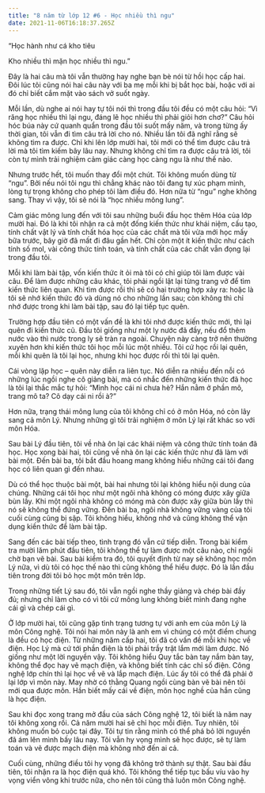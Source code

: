 ```yaml
---
title: "8 năm từ lớp 12 #6 - Học nhiều thì ngu"
date: 2021-11-06T16:18:37.265Z
---
```


“Học hành như cá kho tiêu

Kho nhiều thì mặn học nhiều thì ngu.”

Đây là hai câu mà tôi vẫn thường hay nghe bạn bè nói từ hồi học cấp hai. Đôi lúc tôi cũng nói hai câu này với ba mẹ mỗi khi bị bắt học bài, hoặc với ai đó chỉ biết cắm mặt vào sách vở suốt ngày.

Mỗi lần, dù nghe ai nói hay tự tôi nói thì trong đầu tôi đều có một câu hỏi: “Vì răng học nhiều thì lại ngu, đáng lẽ học nhiều thì phải giỏi hơn chơ?” Câu hỏi hóc búa này cứ quanh quẩn trong đầu tôi suốt mấy năm, và trong từng ấy thời gian, tôi vẫn đi tìm câu trả lời cho nó. Nhiều lần tôi đã nghĩ rằng sẽ không tìm ra được. Chỉ khi lên lớp mười hai, tôi mới có thể tìm được câu trả lời mà tôi tìm kiếm bây lâu nay. Nhưng không chỉ tìm ra được câu trả lời, tôi còn tự mình trải nghiệm cảm giác càng học càng ngu là như thế nào.

Nhưng trước hết, tôi muốn thay đổi một chút. Tôi không muốn dùng từ “ngu”. Bởi nếu nói tôi ngu thì chẳng khác nào tôi đang tự xúc phạm mình, lòng tự trọng không cho phép tôi làm điều đó. Hơn nữa từ “ngu” nghe không sang. Thay vì vậy, tôi sẽ nói là “học nhiều mông lung”.

Cảm giác mông lung đến với tôi sau những buổi đầu học thêm Hóa của lớp mười hai. Đó là khi tôi nhận ra cả một đống kiến thức như khái niệm, cấu tạo, tính chất vật lý và tính chất hóa học của các chất mà tôi vừa mới học mấy bữa trước, bây giờ đã mất đi đâu gần hết. Chỉ còn một ít kiến thức như cách tính số mol, vài công thức tính toán, và tính chất của các chất vẫn đọng lại trong đầu tôi.

Mỗi khi làm bài tập, vốn kiến thức ít ỏi mà tôi có chỉ giúp tôi làm được vài câu. Để làm được những câu khác, tôi phải ngồi lật lại từng trang vở để tìm kiến thức liên quan. Khi tìm được rồi thì sẽ có hai trường hợp xảy ra: hoặc là tôi sẽ nhớ kiến thức đó và dùng nó cho những lần sau; còn không thì chỉ nhớ được trong khi làm bài tập, sau đó lại tiếp tục quên.

Trường hợp đầu tiên có một vấn đề là khi tôi nhớ được kiến thức mới, thì lại quên đi kiến thức cũ. Đầu tôi giống như một ly nước đã đầy, nếu đổ thêm nước vào thì nước trong ly sẽ tràn ra ngoài. Chuyện này càng trở nên thường xuyên hơn khi kiến thức tôi học mỗi lúc một nhiều. Tôi cứ học rồi lại quên, mỗi khi quên là tôi lại học, nhưng khi học được rồi thì tôi lại quên.

Cái vòng lặp học – quên này diễn ra liên tục. Nó diễn ra nhiều đến nỗi có những lúc ngồi nghe cô giảng bài, mà có nhắc đến những kiến thức đã học là tôi lại thắc mắc tự hỏi: “Mình học cái ni chưa hè? Hắn nằm ở phần mô, trang mô ta? Cô dạy cái ni rồi à?”

Hơn nữa, trạng thái mông lung của tôi không chỉ có ở môn Hóa, nó còn lây sang cả môn Lý. Nhưng những gì tôi trải nghiệm ở môn Lý lại rất khác so với môn Hóa.

Sau bài Lý đầu tiên, tôi về nhà ôn lại các khái niệm và công thức tính toán đã học. Học xong bài hai, tôi cũng về nhà ôn lại các kiến thức như đã làm với bài một. Đến bài ba, tôi bắt đầu hoang mang không hiểu những cái tôi đang học có liên quan gì đến nhau.

Dù có thể học thuộc bài một, bài hai nhưng tôi lại không hiểu nội dung của chúng. Những cái tôi học như một ngôi nhà không có móng được xây giữa bùn lầy. Khi một ngôi nhà không có móng mà còn được xây giữa bùn lầy thì nó sẽ không thể đứng vững. Đến bài ba, ngôi nhà không vững vàng của tôi cuối cùng cũng bị sập. Tôi không hiểu, không nhớ và cũng không thể vận dụng kiến thức để làm bài tập.

Sang đến các bài tiếp theo, tình trạng đó vẫn cứ tiếp diễn. Trong bài kiểm tra mười lăm phút đầu tiên, tôi không thể tự làm được một câu nào, chỉ ngồi chờ bạn vẽ bài. Sau bài kiểm tra đó, tôi quyết định từ nay sẽ không học môn Lý nữa, vì dù tôi có học thế nào thì cũng không thể hiểu được. Đó là lần đầu tiên trong đời tôi bỏ học một môn trên lớp.

Trong những tiết Lý sau đó, tôi vẫn ngồi nghe thầy giảng và chép bài đầy đủ; nhưng chỉ làm cho có vì tôi cứ mông lung không biết mình đang nghe cái gì và chép cái gì.

Ở lớp mười hai, tôi cũng gặp tình trạng tương tự với anh em của môn Lý là môn Công nghệ. Tôi nói hai môn này là anh em vì chúng có một điểm chung là đều có học điện. Từ những năm cấp hai, tôi đã có vấn đề mỗi khi học về điện. Học Lý mà cứ tới phần điện là tôi phải trầy trật lắm mới làm được. Nó giống như một lời nguyền vậy. Tôi không hiểu Quy tắc bàn tay nắm bàn tay, không thể đọc hay vẽ mạch điện, và không biết tính các chỉ số điện. Công nghệ lớp chín thì lại học về vẽ và lắp mạch điện. Lúc ấy tôi có thể đã phải ở lại lớp vì môn này. May nhờ có thằng Quang ngồi cùng bàn vẽ bài nên tôi mới qua được môn. Hắn biết mấy cái về điện, môn học nghề của hắn cũng là học điện.

Sau khi đọc xong trang mở đầu của sách Công nghệ 12, tôi biết là năm nay tôi không xong rồi. Cả năm mười hai sẽ chỉ học mỗi điện. Tuy nhiên, tôi không muốn bỏ cuộc tại đây. Tôi tự tin rằng mình có thể phá bỏ lời nguyền đã ám lên mình bấy lâu nay. Tôi vẫn hy vọng mình sẽ học được, sẽ tự làm toán và vẽ được mạch điện mà không nhờ đến ai cả.

Cuối cùng, những điều tôi hy vọng đã không trở thành sự thật. Sau bài đầu tiên, tôi nhận ra là học điện quá khó. Tôi không thể tiếp tục bấu víu vào hy vọng viển vông khi trước nữa, cho nên tôi cũng thả luôn môn Công nghệ.

